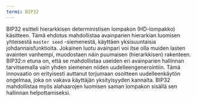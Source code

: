 ```yaml
---
termi: BIP32
---
```


BIP32 esitteli hierarkkisen deterministisen lompakon (HD-lompakko) käsitteen. Tämä ehdotus mahdollistaa avainparien hierarkian luomisen yhteisestä `master seed` -siemenestä, käyttäen yksisuuntaisia johdannaisfunktioita. Jokainen luotu avainpari voi itse olla muiden lasten avainten vanhempi, muodostaen näin puumaisen (hierarkkisen) rakenteen. BIP32:n etuna on, että se mahdollistaa useiden eri avainparien hallinnan tarvitsemalla vain yhden siemenen niiden uudelleengenerointiin. Tämä innovaatio on erityisesti auttanut torjumaan osoitteen uudelleenkäytön ongelmaa, joka on vakava käyttäjän yksityisyyden kannalta. BIP32 mahdollistaa myös alahaarojen luomisen saman lompakon sisällä sen hallinnan helpottamiseksi.